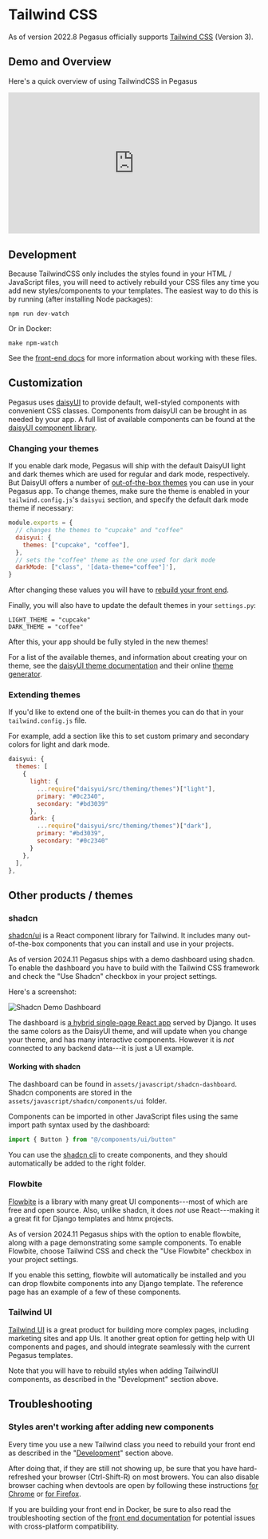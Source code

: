 # Tailwind CSS

As of version 2022.8 Pegasus officially supports [Tailwind CSS](https://tailwindcss.com/) (Version 3).

## Demo and Overview

Here's a quick overview of using TailwindCSS in Pegasus

<div style="position: relative; padding-bottom: 56.25%; height: 0; overflow: hidden; max-width: 100%; height: auto; margin-bottom: 1em;">
    <iframe src="https://www.youtube.com/embed/vPtxNWx21bw" frameborder="0" allowfullscreen style="position: absolute; top: 0; left: 0; width: 100%; height: 100%;"></iframe>
</div>

## Development

Because TailwindCSS only includes the styles found in your HTML / JavaScript files, you will need to actively rebuild
your CSS files any time you add new styles/components to your templates.
The easiest way to do this is by running (after installing Node packages):

```
npm run dev-watch
```

Or in Docker:

```
make npm-watch
```

See the [front-end docs](/front-end) for more information about working with these files.

## Customization

Pegasus uses [daisyUI](https://daisyui.com/) to provide default, well-styled components with convenient CSS classes.
Components from daisyUI can be brought in as needed by your app.
A full list of available components can be found at the [daisyUI component library](https://daisyui.com/components/). 


### Changing your themes

If you enable dark mode, Pegasus will ship with the default DaisyUI light and dark themes which
are used for regular and dark mode, respectively.
But DaisyUI offers a number of [out-of-the-box themes](https://daisyui.com/docs/themes/) you can use in your Pegasus app.
To change themes, make sure the theme is enabled in your `tailwind.config.js`'s `daisyui` section,
and specify the default dark mode theme if necessary:

```javascript
module.exports = {
  // changes the themes to "cupcake" and "coffee"
  daisyui: {
    themes: ["cupcake", "coffee"],
  },
  // sets the "coffee" theme as the one used for dark mode
  darkMode: ["class", '[data-theme="coffee"]'],
}
```
After changing these values you will have to [rebuild your front end](../front-end.md#building-in-development).

Finally, you will also have to update the default themes in your `settings.py`:

```
LIGHT_THEME = "cupcake"
DARK_THEME = "coffee"
```

After this, your app should be fully styled in the new themes!

For a list of the available themes, and information about creating your on theme,
see the [daisyUI theme documentation](https://daisyui.com/docs/themes/) and their online [theme generator](https://daisyui.com/theme-generator/).

### Extending themes

If you'd like to extend one of the built-in themes you can do that in your `tailwind.config.js` file.

For example, add a section like this to set custom primary and secondary colors for light and dark mode.

```javascript
daisyui: {
  themes: [
    {
      light: {
        ...require("daisyui/src/theming/themes")["light"],
        primary: "#0c2340",
        secondary: "#bd3039"
      },
      dark: {
        ...require("daisyui/src/theming/themes")["dark"],
        primary: "#bd3039",
        secondary: "#0c2340"
      }
    },
  ],
},
```

## Other products / themes

### shadcn

[shadcn/ui](https://ui.shadcn.com/) is a React component library for Tailwind.
It includes many out-of-the-box components that you can install and use in your projects.

As of version 2024.11 Pegasus ships with a demo dashboard using shadcn.
To enable the dashboard you have to build with the Tailwind CSS framework and check the "Use Shadcn"
checkbox in your project settings.

Here's a screenshot:

![Shadcn Demo Dashboard](/images/css/shadcn-demo.png)

The dashboard is [a hybrid single-page React app](https://www.saaspegasus.com/guides/modern-javascript-for-django-developers/integrating-django-react/)
served by Django.
It uses the same colors as the DaisyUI theme, and will update when you change your theme,
and has many interactive components.
However it is *not* connected to any backend data---it is just a UI example.

#### Working with shadcn

The dashboard can be found in `assets/javascript/shadcn-dashboard`.
Shadcn components are stored in the `assets/javascript/shadcn/components/ui` folder.

Components can be imported in other JavaScript files using the same import path syntax used by the dashboard:

```javascript
import { Button } from "@/components/ui/button"
```

You can use the [shadcn cli](https://ui.shadcn.com/docs/cli) to create components,
and they should automatically be added to the right folder.

### Flowbite

[Flowbite](https://flowbite.com/) is a library with many great UI components---most of which are free and open source.
Also, unlike shadcn, it does *not* use React---making it a great fit for Django templates and htmx projects.

As of version 2024.11 Pegasus ships with the option to enable flowbite, along with a page demonstrating
some sample components.
To enable Flowbite, choose Tailwind CSS and check the "Use Flowbite" checkbox in your project settings.

If you enable this setting, flowbite will automatically be installed and you can drop
flowbite components into any Django template.
The reference page has an example of a few of these components.

### Tailwind UI

[Tailwind UI](https://tailwindui.com/) is a great product for building more complex pages, including marketing sites and app UIs.
It another great option for getting help with UI components and pages, and should integrate seamlessly with the current Pegasus templates.

Note that you will have to rebuild styles when adding TailwindUI components, as described in the "Development" section above.

## Troubleshooting

### Styles aren't working after adding new components

Every time you use a new Tailwind class you need to rebuild your front end as described in the "[Development](#development)" section above.

After doing that, if they are still not showing up, be sure that you have hard-refreshed your browser (Ctrl-Shift-R) on most browers.
You can also disable browser caching when devtools are open by following these instructions
[for Chrome](https://stackoverflow.com/a/23944114/8207) or [for Firefox](https://stackoverflow.com/a/48027947/8207).

If you are building your front end in Docker, be sure to also read the troubleshooting section of the [front end documentation](../front-end.md)
for potential issues with cross-platform compatibility.
